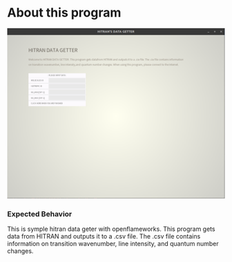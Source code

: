 # About this program

![Screenshot of this](example.png)


### Expected Behavior

This is symple hitran data geter with openflameworks. This program gets data from HITRAN and outputs it to a .csv file. The .csv file contains information on transition wavenumber, line intensity, and quantum number changes.

